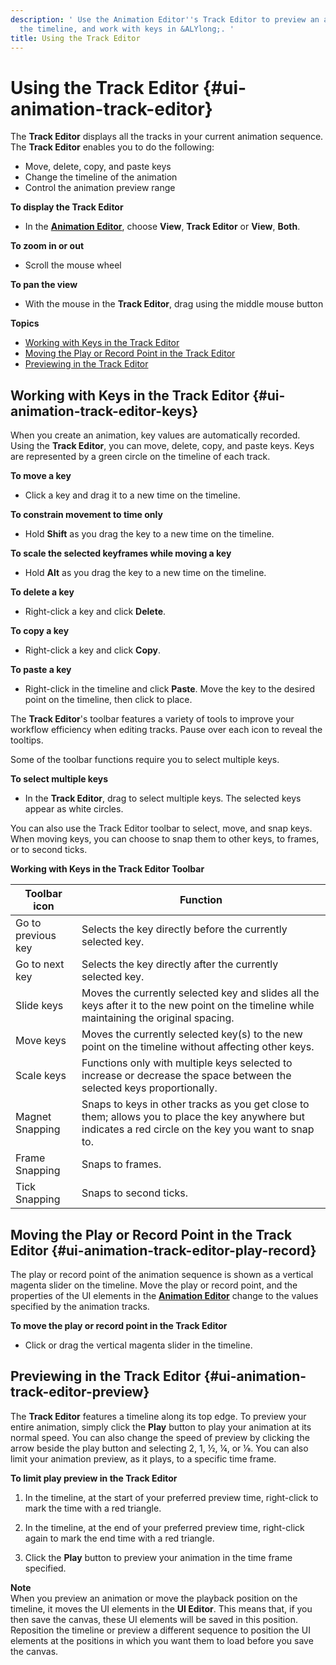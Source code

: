 ```yaml
---
description: ' Use the Animation Editor''s Track Editor to preview an animation, change
  the timeline, and work with keys in &ALYlong;. '
title: Using the Track Editor
---
```

# Using the Track Editor {#ui-animation-track-editor}

The **Track Editor** displays all the tracks in your current animation sequence\. The **Track Editor** enables you to do the following:
+ Move, delete, copy, and paste keys
+ Change the timeline of the animation
+ Control the animation preview range



**To display the Track Editor**
+ In the [**Animation Editor**](/docs/userguide/ui/animation/_index.md), choose **View**, **Track Editor** or **View**, **Both**\.

**To zoom in or out**
+ Scroll the mouse wheel

**To pan the view**
+ With the mouse in the **Track Editor**, drag using the middle mouse button

**Topics**
+ [Working with Keys in the Track Editor](#ui-animation-track-editor-keys)
+ [Moving the Play or Record Point in the Track Editor](#ui-animation-track-editor-play-record)
+ [Previewing in the Track Editor](#ui-animation-track-editor-preview)

## Working with Keys in the Track Editor {#ui-animation-track-editor-keys}

When you create an animation, key values are automatically recorded\. Using the **Track Editor**, you can move, delete, copy, and paste keys\. Keys are represented by a green circle on the timeline of each track\.

**To move a key**
+ Click a key and drag it to a new time on the timeline\.

**To constrain movement to time only**
+ Hold **Shift** as you drag the key to a new time on the timeline\.

**To scale the selected keyframes while moving a key**
+ Hold **Alt** as you drag the key to a new time on the timeline\.

**To delete a key**
+ Right\-click a key and click **Delete**\.

**To copy a key**
+ Right\-click a key and click **Copy**\.

**To paste a key**
+ Right\-click in the timeline and click **Paste**\. Move the key to the desired point on the timeline, then click to place\.

The **Track Editor**'s toolbar features a variety of tools to improve your workflow efficiency when editing tracks\. Pause over each icon to reveal the tooltips\.

Some of the toolbar functions require you to select multiple keys\.

**To select multiple keys**
+ In the **Track Editor**, drag to select multiple keys\. The selected keys appear as white circles\.

You can also use the Track Editor toolbar to select, move, and snap keys\. When moving keys, you can choose to snap them to other keys, to frames, or to second ticks\. 


**Working with Keys in the Track Editor Toolbar**  

| Toolbar icon | Function | 
| --- | --- | 
| Go to previous key | Selects the key directly before the currently selected key\. | 
| Go to next key | Selects the key directly after the currently selected key\. | 
| Slide keys | Moves the currently selected key and slides all the keys after it to the new point on the timeline while maintaining the original spacing\. | 
| Move keys | Moves the currently selected key\(s\) to the new point on the timeline without affecting other keys\. | 
| Scale keys |  Functions only with multiple keys selected to increase or decrease the space between the selected keys proportionally\.  | 
| Magnet Snapping | Snaps to keys in other tracks as you get close to them; allows you to place the key anywhere but indicates a red circle on the key you want to snap to\. | 
| Frame Snapping | Snaps to frames\. | 
| Tick Snapping | Snaps to second ticks\. | 

## Moving the Play or Record Point in the Track Editor {#ui-animation-track-editor-play-record}

The play or record point of the animation sequence is shown as a vertical magenta slider on the timeline\. Move the play or record point, and the properties of the UI elements in the [**Animation Editor**](/docs/userguide/ui/animation/_index.md) change to the values specified by the animation tracks\.

**To move the play or record point in the Track Editor**
+ Click or drag the vertical magenta slider in the timeline\.

## Previewing in the Track Editor {#ui-animation-track-editor-preview}

The **Track Editor** features a timeline along its top edge\. To preview your entire animation, simply click the **Play** button to play your animation at its normal speed\. You can also change the speed of preview by clicking the arrow beside the play button and selecting 2, 1, ½, ¼, or ⅛\. You can also limit your animation preview, as it plays, to a specific time frame\.

**To limit play preview in the Track Editor**

1. In the timeline, at the start of your preferred preview time, right\-click to mark the time with a red triangle\.

1. In the timeline, at the end of your preferred preview time, right\-click again to mark the end time with a red triangle\.

1. Click the **Play** button to preview your animation in the time frame specified\.

**Note**  
When you preview an animation or move the playback position on the timeline, it moves the UI elements in the **UI Editor**\. This means that, if you then save the canvas, these UI elements will be saved in this position\.   
Reposition the timeline or preview a different sequence to position the UI elements at the positions in which you want them to load before you save the canvas\.